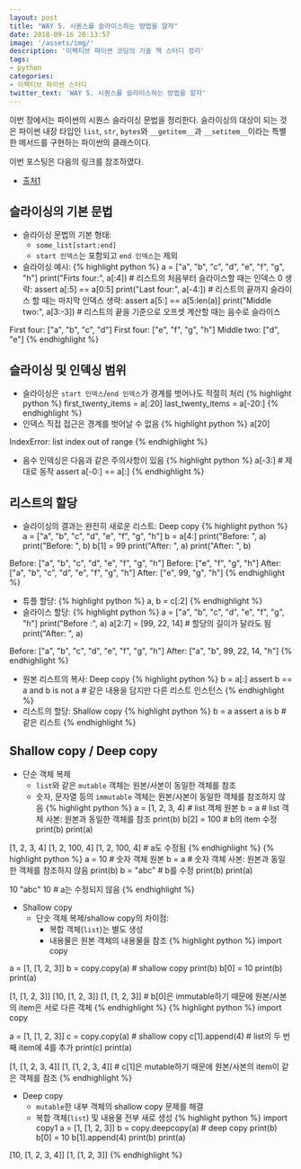 ```yaml
---
layout: post
title: "WAY 5. 시퀀스를 슬라이스하는 방법을 알자"
date: 2018-09-16 20:13:57
image: '/assets/img/'
description: '이펙티브 파이썬 코딩의 기술 책 스터디 정리'
tags:
- python
categories:
- 이펙티브 파이썬 스터디
twitter_text: 'WAY 5. 시퀀스를 슬라이스하는 방법을 알자'
---
```


이번 장에서는 파이썬의 시퀀스 슬라이싱 문법을 정리한다. 슬라이싱의 대상이 되는 것은 파이썬 내장 타입인 `list`, `str`, `bytes`와 `__getitem__`과 `__setitem__`이라는 특별한 메서드를 구현하는 파이썬의 클래스이다.

이번 포스팅은 다음의 링크를 참조하였다.
- [출처1](https://blueshw.github.io/2016/01/20/2016-01-20-shallow-copy-deep-copy/)

## 슬라이싱의 기본 문법
- 슬라이싱 문법의 기본 형태:
  - `some_list[start:end]`
  - `start 인덱스`는 포함되고 `end 인덱스`는 제외
- 슬라이싱 예시:
{% highlight python %}
a = ["a", "b", "c", "d", "e", "f", "g", "h"]
print("Firts four:", a[:4])     # 리스트의 처음부터 슬라이스할 때는 인덱스 0 생략: assert a[:5] == a[0:5]
print("Last four:", a[-4:])     # 리스트의 끝까지 슬라이스 할 때는 마지막 인덱스 생략: assert a[5:] == a[5:len(a)]
print("Middle two:", a[3:-3])   # 리스트의 끝을 기준으로 오프셋 계산할 때는 음수로 슬라이스

>>>
First four: ["a", "b", "c", "d"]
First four: ["e", "f", "g", "h"]
Middle two: ["d", "e"]
{% endhighlight %}

## 슬라이싱 및 인덱싱 범위
- 슬라이싱은 `start 인덱스`/`end 인덱스`가 경계를 벗어나도 적절히 처리
{% highlight python %}
first_twenty_items = a[:20]
last_twenty_items = a[-20:]
{% endhighlight %}
- 인덱스 직접 접근은 경계를 벗어날 수 없음
{% highlight python %}
a[20]

>>>
IndexError: list index out of range
{% endhighlight %}
- 음수 인덱싱은 다음과 같은 주의사항이 있음
{% highlight python %}
a[-3:]    # 제대로 동작
assert a[-0:] == a[:]
{% endhighlight %}

## 리스트의 할당
- 슬라이싱의 결과는 완전히 새로운 리스트: Deep copy
{% highlight python %}
a = ["a", "b", "c", "d", "e", "f", "g", "h"]
b = a[4:]
print("Before: ", a)
print("Before: ", b)
b[1] = 99
print("After: ", a)
print("After: ", b)

>>>
Before: ["a", "b", "c", "d", "e", "f", "g", "h"]
Before: ["e", "f", "g", "h"]
After: ["a", "b", "c", "d", "e", "f", "g", "h"]
After: ["e", 99, "g", "h"]
{% endhighlight %}
- 튜플 할당:
{% highlight python %}
a, b = c[:2]
{% endhighlight %}
- 슬라이스 할당:
{% highlight python %}
a = ["a", "b", "c", "d", "e", "f", "g", "h"]
print("Before :", a)
a[2:7] = [99, 22, 14]     # 할당의 길이가 달라도 됨
print("After: ", a)

>>>
Before: ["a", "b", "c", "d", "e", "f", "g", "h"]
After: ["a", "b", 99, 22, 14, "h"]
{% endhighlight %}
- 원본 리스트의 복사: Deep copy
{% highlight python %}
b = a[:]
assert b == a and b is not a    # 같은 내용을 담지만 다른 리스트 인스턴스
{% endhighlight %}
- 리스트의 할당: Shallow copy
{% highlight python %}
b = a
assert a is b                   # 같은 리스트 
{% endhighlight %}

## Shallow copy / Deep copy
- 단순 객체 복제
  - `list`와 같은 `mutable` 객체는 원본/사본이 동일한 객체를 참조
  - 숫자, 문자열 등의 `immutable` 객체는 원본/사본이 동일한 객체를 참조하지 않음
{% highlight python %}
a = [1, 2, 3, 4]  # list 객체 원본
b = a             # list 객체 사본: 원본과 동일한 객체를 참조
print(b)
b[2] = 100        # b의 item 수정
print(b)
print(a)

>>>
[1, 2, 3, 4]
[1, 2, 100, 4]
[1, 2, 100, 4]    # a도 수정됨
{% endhighlight %}
{% highlight python %}
a = 10            # 숫자 객체 원본
b = a             # 숫자 객체 사본: 원본과 동일한 객체를 참조하지 않음
print(b)
b = "abc"         # b를 수정
print(b)
print(a)

>>>
10
"abc"
10                # a는 수정되지 않음
{% endhighlight %}
- Shallow copy
  - 단숫 객체 복제/shallow copy의 차이점:
    - 복합 객체(`list`)는 별도 생성
    - 내용물은 원본 객체의 내용물을 참조
{% highlight python %}
import copy

a = [1, [1, 2, 3]]
b = copy.copy(a)        # shallow copy
print(b)
b[0] = 10
print(b)
print(a)

>>>
[1, [1, 2, 3]]
[10, [1, 2, 3]]
[1, [1, 2, 3]]          # b[0]은 immutable하기 때문에 원본/사본의 item은 서로 다른 객체
{% endhighlight %}
{% highlight python %}
import copy

a = [1, [1, 2, 3]]
c = copy.copy(a)        # shallow copy
c[1].append(4)          # list의 두 번째 item에 4를 추가
print(c)
print(a)

>>>
[1, [1, 2, 3, 4]]
[1, [1, 2, 3, 4]]       # c[1]은 mutable하기 때문에 원본/사본의 item이 같은 객체를 참조
{% endhighlight %}
- Deep copy
  - `mutable`한 내부 객체의 shallow copy 문제를 해결
  - 복합 객체(`list`) 및 내용물 전부 새로 생성
{% highlight python %}
import copy1
a = [1, [1, 2, 3]]
b = copy.deepcopy(a)    # deep copy
print(b)
b[0] = 10
b[1].append(4)
print(b)
print(a)

>>>
[10, [1, 2, 3, 4]]
[1, [1, 2, 3]]
{% endhighlight %}
